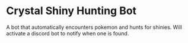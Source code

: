 # Crystal Shiny Hunting Bot
 A bot that automatically encounters pokemon and hunts for shinies. Will activate a discord bot to notify when one is found.

